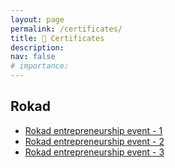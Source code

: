 ```yaml
---
layout: page
permalink: /certificates/
title: 📄 Certificates
description:
nav: false
# importance: 
---
```



## Rokad
- [Rokad entrepreneurship event - 1](../assets/certificates/rokad1.jpg)
- [Rokad entrepreneurship event - 2](../assets/certificates/rokad2.jpg)
- [Rokad entrepreneurship event - 3](../assets/certificates/rokad3.jpg)

